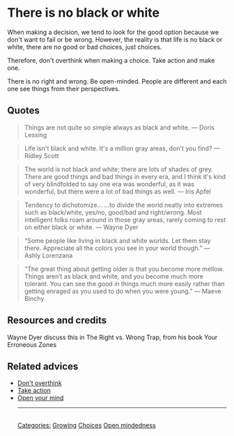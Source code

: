 # There is no black or white

When making a decision, we tend to look for the good option because we don't want to fail or be wrong. However, the reality is that life is no black or white, there are no good or bad choices, just choices.

Therefore, don't overthink when making a choice. Take action and make one.

There is no right and wrong. Be open-minded. People are different and each one see things from their perspectives.

## Quotes

> Things are not quite so simple always as black and white. — Doris Lessing

> Life isn't black and white. It's a million gray areas, don't you find? — Ridley Scott

> The world is not black and white; there are lots of shades of grey. There are good things and bad things in every era, and I think it's kind of very blindfolded to say one era was wonderful, as it was wonderful, but there were a lot of bad things as well. — Iris Apfel

> Tendency to dichotomize... ...to divide the world neatly into extremes such as black/white, yes/no, good/bad and right/wrong. Most intelligent folks roam around in those gray areas, rarely coming to rest on either black or white. — Wayne Dyer

> “Some people like living in black and white worlds. Let them stay there. Appreciate all the colors you see in your world though.” — Ashly Lorenzana

> “The great thing about getting older is that you become more mellow. Things aren’t as black and white, and you become much more tolerant. You can see the good in things much more easily rather than getting enraged as you used to do when you were young.” — Maeve Binchy

## Resources and credits

Wayne Dyer discuss this in The Right vs. Wrong Trap, from his book Your Erroneous Zones

## Related advices

- [Don't overthink](../Don't%20overthink/index.md)
- [Take action](../Take%20action/index.md)
- [Open your mind](../Open%20your%20mind/index.md)<hr/><br/>[Categories:](../Categories/index.md) [Growing](../Categories/Growing.md) [Choices](../Categories/Choices.md) [Open mindedness](../Categories/Open%20mindedness.md)